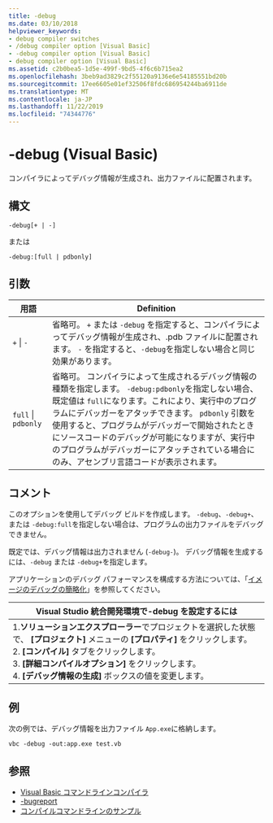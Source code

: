 ```yaml
---
title: -debug
ms.date: 03/10/2018
helpviewer_keywords:
- debug compiler switches
- /debug compiler option [Visual Basic]
- -debug compiler option [Visual Basic]
- debug compiler option [Visual Basic]
ms.assetid: c2b0bea5-1d5e-499f-9bd5-4f6c6b715ea2
ms.openlocfilehash: 3beb9ad3829c2f55120a9136e6e54185551bd20b
ms.sourcegitcommit: 17ee6605e01ef32506f8fdc686954244ba6911de
ms.translationtype: MT
ms.contentlocale: ja-JP
ms.lasthandoff: 11/22/2019
ms.locfileid: "74344776"
---
```

# <a name="-debug-visual-basic"></a>-debug (Visual Basic)

コンパイラによってデバッグ情報が生成され、出力ファイルに配置されます。

## <a name="syntax"></a>構文

```console
-debug[+ | -]
```

または

```console
-debug:[full | pdbonly]
```

## <a name="arguments"></a>引数

|用語|Definition|
|---|---|
|`+` &#124; `-`|省略可。 `+` または `-debug` を指定すると、コンパイラによってデバッグ情報が生成され、.pdb ファイルに配置されます。 `-` を指定すると、`-debug`を指定しない場合と同じ効果があります。|
|`full` &#124; `pdbonly`|省略可。 コンパイラによって生成されるデバッグ情報の種類を指定します。 `-debug:pdbonly`を指定しない場合、既定値は `full`になります。これにより、実行中のプログラムにデバッガーをアタッチできます。 `pdbonly` 引数を使用すると、プログラムがデバッガーで開始されたときにソースコードのデバッグが可能になりますが、実行中のプログラムがデバッガーにアタッチされている場合にのみ、アセンブリ言語コードが表示されます。|

## <a name="remarks"></a>コメント

このオプションを使用してデバッグ ビルドを作成します。 `-debug`、`-debug+`、または `-debug:full`を指定しない場合は、プログラムの出力ファイルをデバッグできません。

既定では、デバッグ情報は出力されません (`-debug-`)。 デバッグ情報を生成するには、`-debug` または `-debug+`を指定します。

アプリケーションのデバッグ パフォーマンスを構成する方法については、「[イメージのデバッグの簡略化](../../../framework/debug-trace-profile/making-an-image-easier-to-debug.md)」を参照してください。

|Visual Studio 統合開発環境で-debug を設定するには|
|---|
|1.**ソリューションエクスプローラー**でプロジェクトを選択した状態で、 **[プロジェクト]** メニューの **[プロパティ]** をクリックします。 <br />2. **[コンパイル]** タブをクリックします。<br />3. **[詳細コンパイルオプション]** をクリックします。<br />4. **[デバッグ情報の生成]** ボックスの値を変更します。|

## <a name="example"></a>例

次の例では、デバッグ情報を出力ファイル `App.exe`に格納します。

```console
vbc -debug -out:app.exe test.vb
```

## <a name="see-also"></a>参照

- [Visual Basic コマンドラインコンパイラ](../../../visual-basic/reference/command-line-compiler/index.md)
- [-bugreport](../../../visual-basic/reference/command-line-compiler/bugreport.md)
- [コンパイルコマンドラインのサンプル](../../../visual-basic/reference/command-line-compiler/sample-compilation-command-lines.md)
